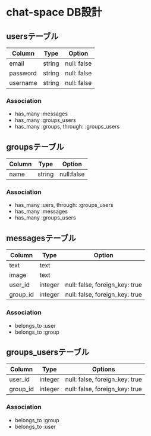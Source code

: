 # chat-space DB設計
## usersテーブル
|Column|Type|Option|
|------|----|------|
|email|string|null: false|
|password|string|null: false|
|username|string|null: false|
### Association
- has_many :messages
- has_many :groups_users
- has_many  :groups,  through:  :groups_users

## groupsテーブル
|Column|Type|Option|
|------|----|------|
|name|string|null:false|
### Association
- has_many  :uers,  through:  :groups_users
- has_many :messages
- has_many :groups_users

## messagesテーブル
|Column|Type|Option|
|------|----|------|
|text|text||
|image|text||
|user_id|integer|null: false, foreign_key: true|
|group_id|integer|null: false, foreign_key: true|
### Association
- belongs_to :user
- belongs_to :group

## groups_usersテーブル
|Column|Type|Options|
|------|----|-------|
|user_id|integer|null: false, foreign_key: true|
|group_id|integer|null: false, foreign_key: true|
### Association
- belongs_to :group
- belongs_to :user